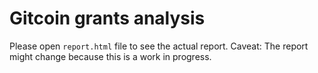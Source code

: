 # Gitcoin grants analysis
Please open `report.html` file to see the actual report.
Caveat: The report might change because this is a work in progress. 
